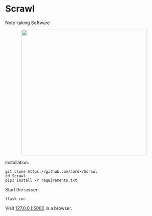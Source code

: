# Scrawl
Note-taking Software

<p align="center">
    <a href="https://ibb.co/NLxdJrz">
       <img src="https://i.ibb.co/2jq1CSB/scrawl-v02.png" width="400"/>
    </a>
</p>

Installation:
``` shell
git clone https://github.com/abrdk/Scrawl
cd Scrawl
pip3 install -r requirements.txt
```

Start the server:
``` shell
flask run
```

Visit [127.0.0.1:5000](127.0.0.1:5000) in a browser.

